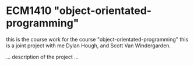# ECM1410 "object-orientated-programming"
this is the course work for the course "object-orientated-programming"
this is a joint project with me Dylan Hough, and Scott Van Windergarden.

... description of the project ...


